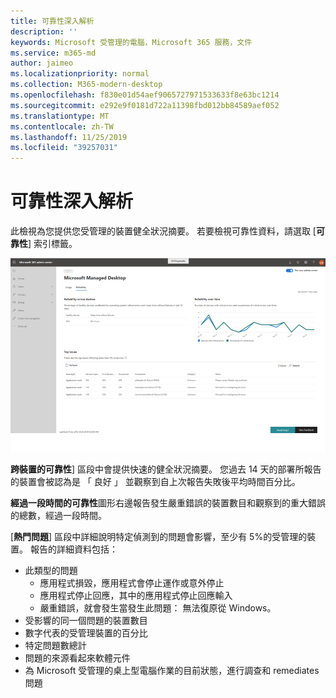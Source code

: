 ```yaml
---
title: 可靠性深入解析
description: ''
keywords: Microsoft 受管理的電腦，Microsoft 365 服務，文件
ms.service: m365-md
author: jaimeo
ms.localizationpriority: normal
ms.collection: M365-modern-desktop
ms.openlocfilehash: f830e01d54aef9065727971533633f8e63bc1214
ms.sourcegitcommit: e292e9f0181d722a11398fbd012bb84589aef052
ms.translationtype: MT
ms.contentlocale: zh-TW
ms.lasthandoff: 11/25/2019
ms.locfileid: "39257031"
---
```

# <a name="reliability-insights"></a>可靠性深入解析

此檢視為您提供您受管理的裝置健全狀況摘要。 若要檢視可靠性資料，請選取 [**可靠性**] 索引標籤。


![可靠性窗格](images/insights_reliability.png)

**跨裝置的可靠性**] 區段中會提供快速的健全狀況摘要。 您過去 14 天的部署所報告的裝置會被認為是 「 良好 」 並觀察到自上次報告失敗後平均時間百分比。 

 
**經過一段時間的可靠性**圖形右邊報告發生嚴重錯誤的裝置數目和觀察到的重大錯誤的總數，經過一段時間。

[**熱門問題**] 區段中詳細說明特定偵測到的問題會影響，至少有 5%的受管理的裝置。 報告的詳細資料包括：

- 此類型的問題
    - 應用程式損毀，應用程式會停止運作或意外停止
    - 應用程式停止回應，其中的應用程式停止回應輸入
    - 嚴重錯誤，就會發生當發生此問題： 無法復原從 Windows。
- 受影響的同一個問題的裝置數目
- 數字代表的受管理裝置的百分比
- 特定問題數總計
- 問題的來源看起來軟體元件
- 為 Microsoft 受管理的桌上型電腦作業的目前狀態，進行調查和 remediates 問題

